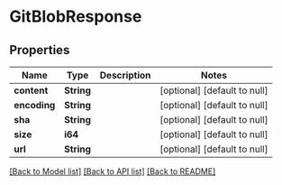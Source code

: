# GitBlobResponse

## Properties
Name | Type | Description | Notes
------------ | ------------- | ------------- | -------------
**content** | **String** |  | [optional] [default to null]
**encoding** | **String** |  | [optional] [default to null]
**sha** | **String** |  | [optional] [default to null]
**size** | **i64** |  | [optional] [default to null]
**url** | **String** |  | [optional] [default to null]

[[Back to Model list]](../README.md#documentation-for-models) [[Back to API list]](../README.md#documentation-for-api-endpoints) [[Back to README]](../README.md)


